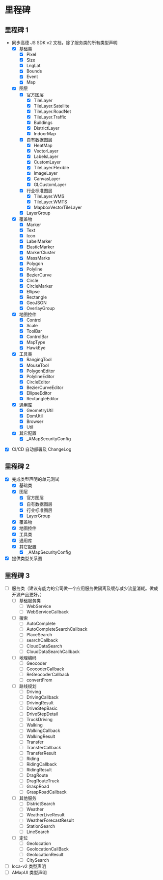 # 里程碑

## 里程碑 1

- 同步高德 JS SDK v2 文档，除了服务类的所有类型声明
  - [x] 基础类
    - [x] Pixel
    - [x] Size
    - [x] LngLat
    - [x] Bounds
    - [x] Event
    - [x] Map
  - [x] 图层
    - [x] 官方图层
      - [x] TileLayer
      - [x] TileLayer.Satellite
      - [x] TileLayer.RoadNet
      - [x] TileLayer.Traffic
      - [x] Buildings
      - [x] DistrictLayer
      - [x] IndoorMap
    - [x] 自有数据图层
      - [x] HeatMap
      - [x] VectorLayer
      - [x] LabelsLayer
      - [x] CustomLayer
      - [x] TileLayer.Flexible
      - [x] ImageLayer
      - [x] CanvasLayer
      - [x] GLCustomLayer
    - [x] 行业标准图层
      - [x] TileLayer.WMS
      - [x] TileLayer.WMTS
      - [x] MapboxVectorTileLayer
    - [x] LayerGroup
  - [x] 覆盖物
    - [x] Marker
    - [x] Text
    - [x] Icon
    - [x] LabelMarker
    - [x] ElasticMarker
    - [x] MarkerCluster
    - [x] MassMarks
    - [x] Polygon
    - [x] Polyline
    - [x] BezierCurve
    - [x] Circle
    - [x] CircleMarker
    - [x] Ellipse
    - [x] Rectangle
    - [x] GeoJSON
    - [x] OverlayGroup
  - [x] 地图控件
    - [x] Control
    - [x] Scale
    - [x] ToolBar
    - [x] ControlBar
    - [x] MapType
    - [x] HawkEye
  - [x] 工具类
    - [x] RangingTool
    - [x] MouseTool
    - [x] PolygonEditor
    - [x] PolylineEditor
    - [x] CircleEditor
    - [x] BezierCurveEditor
    - [x] EllipseEditor
    - [x] RectangleEditor
  - [x] 通用库
    - [x] GeometryUtil
    - [x] DomUtil
    - [x] Browser
    - [x] Util
  - [x] 其它配置
    - [x] \_AMapSecurityConfig
- [x] CI/CD 自动部署及 ChangeLog

## 里程碑 2

- [x] 完成类型声明的单元测试
  - [x] 基础类
  - [x] 图层
    - [x] 官方图层
    - [x] 自有数据图层
    - [x] 行业标准图层
    - [x] LayerGroup
  - [x] 覆盖物
  - [x] 地图控件
  - [x] 工具类
  - [x] 通用库
  - [x] 其它配置
    - [x] \_AMapSecurityConfig
- [x] 提供类型关系图

## 里程碑 3

- [ ] 服务类（建议有能力的公司做一个应用服务做隔离及缓存减少流量消耗。做成开源产品更好。）
  - [ ] 基础服务类
    - [ ] WebService
    - [ ] WebServiceCallback
  - [ ] 搜索
    - [ ] AutoComplete
    - [ ] AutoCompleteSearchCallback
    - [ ] PlaceSearch
    - [ ] searchCallback
    - [ ] CloudDataSearch
    - [ ] CloudDataSearchCallback
  - [ ] 地理编码
    - [ ] Geocoder
    - [ ] GeocoderCallback
    - [ ] ReGeocoderCallback
    - [ ] convertFrom
  - [ ] 路线规划
    - [ ] Driving
    - [ ] DrivingCallback
    - [ ] DrivingResult
    - [ ] DriveStepBasic
    - [ ] DriveStepDetail
    - [ ] TruckDriving
    - [ ] Walking
    - [ ] WalkingCallback
    - [ ] WalkingResult
    - [ ] Transfer
    - [ ] TransferCallback
    - [ ] TransferResult
    - [ ] Riding
    - [ ] RidingCallback
    - [ ] RidingResult
    - [ ] DragRoute
    - [ ] DragRouteTruck
    - [ ] GraspRoad
    - [ ] GraspRoadCallback
  - [ ] 其他服务
    - [ ] DistrictSearch
    - [ ] Weather
    - [ ] WeatherLiveResult
    - [ ] WeatherForecastResult
    - [ ] StationSearch
    - [ ] LineSearch
  - [ ] 定位
    - [ ] Geolocation
    - [ ] GeolocationCallBack
    - [ ] GeolocationResult
    - [ ] CitySearch
- [ ] loca-v2 类型声明
- [ ] AMapUI 类型声明
